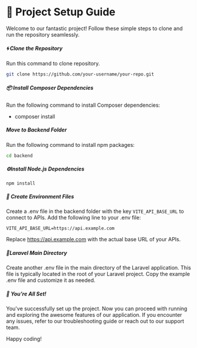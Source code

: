 # 🚀 Project Setup Guide
Welcome to our fantastic project! Follow these simple steps to clone and run the repository seamlessly.

##### 🌀 Clone the Repository 
Run this command to clone repository.
``` sh
git clone https://github.com/your-username/your-repo.git
```

##### 📦 Install Composer Dependencies
Run the following command to install Composer dependencies:
- composer install

##### Move to Backend Folder
Run the following command to install npm packages:
``` sh
cd backend
```
##### ⚙️Install Node.js Dependencies
``` sh
npm install
```
##### 🔑 Create Environment Files
Create a .env file in the backend folder with the key `VITE_API_BASE_URL` to connect to APIs. Add the following line to your .env file:
```
VITE_API_BASE_URL=https://api.example.com
```
Replace https://api.example.com with the actual base URL of your APIs.

#####  📁Laravel Main Directory
Create another .env file in the main directory of the Laravel application. This file is typically located in the root of your Laravel project. Copy the example .env file and customize it as needed.

##### 🌟 You're All Set!
You've successfully set up the project. Now you can proceed with running and exploring the awesome features of our application. If you encounter any issues, refer to our troubleshooting guide or reach out to our support team.

Happy coding!